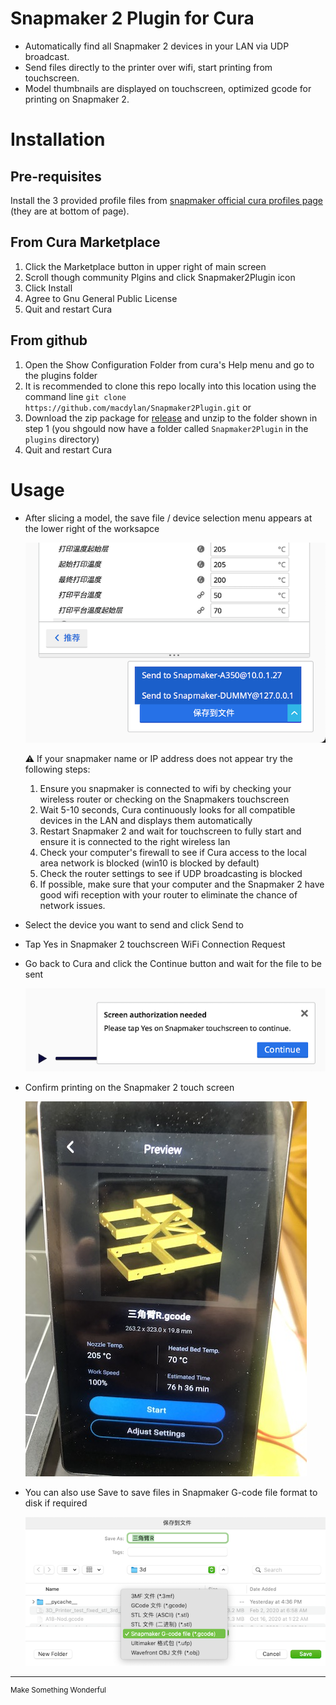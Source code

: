 # Snapmaker 2 Plugin for Cura
- Automatically find all Snapmaker 2 devices in your LAN via UDP broadcast.
- Send files directly to the printer over wifi, start printing from touchscreen.
- Model thumbnails are displayed on touchscreen, optimized gcode for printing on Snapmaker 2.

# Installation
## Pre-requisites
Install the 3 provided profile files from [snapmaker official cura profiles page](https://support.snapmaker.com/hc/en-us/articles/360044341034) (they are at bottom of page).

## From Cura Marketplace
1. Click the Marketplace button in upper right of main screen
2. Scroll though community Plgins and click Snapmaker2Plugin icon
3. Click Install
4. Agree to Gnu General Public License
5. Quit and restart Cura

## From github
1. Open the Show Configuration Folder from cura's Help menu and go to the plugins folder
2. It is recommended to clone this repo locally into this location using the command line `git clone https://github.com/macdylan/Snapmaker2Plugin.git` or
3. Download the zip package for [release](https://github.com/macdylan/Snapmaker2Plugin/releases) and unzip to the folder shown in step 1 (you shgould now have a folder called `Snapmaker2Plugin` in the `plugins` directory)
4. Quit and restart Cura

# Usage
- After slicing a model, the save file / device selection menu appears at the lower right of the worksapce

    ![](_snapshots/sendto.png)

    ⚠️ If your snapmaker name or IP address does not appear try the following steps:
    1. Ensure you snapmaker is connected to wifi by checking your wireless router or checking on the Snapmakers touchscreen 
    2. Wait 5-10 seconds, Cura continuously looks for all compatible devices in the LAN and displays them automatically
    4. Restart Snapmaker 2 and wait for touchscreen to fully start and ensure it is connected to the right wireless lan
    3. Check your computer's firewall to see if Cura access to the local area network is blocked (win10 is blocked by default)
    5. Check the router settings to see if UDP broadcasting is blocked
    6. If possible, make sure that your computer and the  Snapmaker 2 have good wifi reception with your router to eliminate the chance of network issues.

- Select the device you want to send and click Send to
- Tap Yes in Snapmaker 2 touchscreen WiFi Connection Request
- Go back to Cura and click the Continue button and wait for the file to be sent

    ![](_snapshots/screen_auth.png)

- Confirm printing on the Snapmaker 2 touch screen

    ![](_snapshots/preview.jpg)

- You can also use Save to save files in Snapmaker G-code file format to disk if required

    ![](_snapshots/savetofile.png)

---
<sup>Make Something Wonderful</sup>
